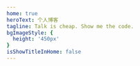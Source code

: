 ```yaml
---
home: true
heroText: 个人博客
tagline: Talk is cheap. Show me the code. 
bgImageStyle: {
  height: '450px'
}
isShowTitleInHome: false 
---
```

